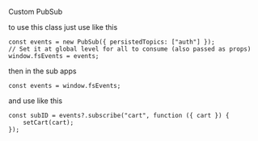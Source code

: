 Custom PubSub

to use this class just use like this 
```
const events = new PubSub({ persistedTopics: ["auth"] });
// Set it at global level for all to consume (also passed as props)
window.fsEvents = events;

```

then in the sub apps
```
const events = window.fsEvents;
```
and use like this 
```
const subID = events?.subscribe("cart", function ({ cart }) {
    setCart(cart);
});
```